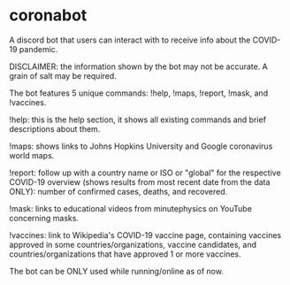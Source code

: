 # coronabot
A discord bot that users can interact with to receive info about the COVID-19 pandemic.

DISCLAIMER: the information shown by the bot may not be accurate. A grain of salt may be required.


The bot features 5 unique commands: !help, !maps, !report, !mask, and !vaccines.

  !help: this is the help section, it shows all existing commands and brief descriptions about them.
  
  !maps: shows links to Johns Hopkins University and Google coronavirus world maps.
  
  !report: follow up with a country name or ISO or "global" for the respective COVID-19 overview (shows results from most recent date from the data ONLY): number of confirmed                cases, deaths, and recovered.
  
  !mask: links to educational videos from minutephysics on YouTube concerning masks.
  
  !vaccines: link to Wikipedia's COVID-19 vaccine page, containing vaccines approved in some countries/organizations, vaccine candidates, and countries/organizations that have                  approved 1 or more vaccines.


The bot can be ONLY used while running/online as of now.
